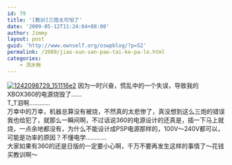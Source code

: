 ```yaml
---
id: 79
title: '[教训]三炮太可怕了'
date: '2009-05-12T11:24:04+08:00'
author: Jimmy
layout: post
guid: 'http://www.ownself.org/oswpblog/?p=52'
permalink: /2009/jiao-xun-san-pao-tai-ke-pa-le.html
categories:
    - 流水帐
---
```


[![1242098729_151116e2](http://www.ownself.org/blog/wp-content/uploads/2012/04/1242098729_151116e2_thumb.jpg "1242098729_151116e2")](http://www.ownself.org/blog/wp-content/uploads/2012/04/1242098729_151116e2.jpg) 因为一时兴奋，慌乱中的一个失误，导致我的XBOX360的电源烧毁了……   
 T\_T泪啊…………   
 万幸中的万幸，机器总算没有被烧，不然真的太悲惨了，真没想到这么三炮的错误我也给犯了，就那么一瞬间啊，不过话说360的电源设计的还真是，插一下马上就烧，一点余地都没有，为什么不能设计成PSP电源那样的，100V～240V都可以，可能是功率的原因？不懂电学…………   
 大家如果有360的还是日版的一定要小心啊，千万不要再发生这样的事情了～花钱买教训啊～